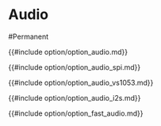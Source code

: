 # Audio

#Permanent


{{#include  option/option_audio.md}}

{{#include  option/option_audio_spi.md}}

{{#include  option/option_audio_vs1053.md}}

{{#include  option/option_audio_i2s.md}}

{{#include  option/option_fast_audio.md}}

